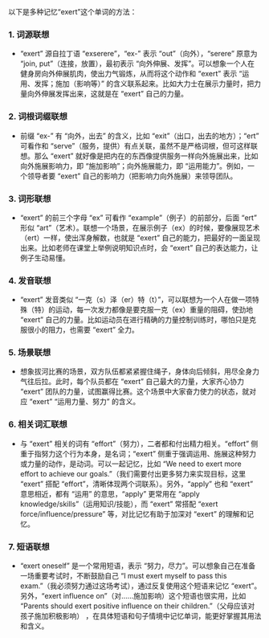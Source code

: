 以下是多种记忆“exert”这个单词的方法：

### 1. 词源联想
 - “exert” 源自拉丁语 “exserere”，“ex-” 表示 “out”（向外），“serere” 原意为 “join, put”（连接，放置），最初表示 “向外伸展、发挥”。可以想象一个人在健身房向外伸展肌肉，使出力气锻炼，从而将这个动作和 “exert” 表示 “运用、发挥；施加（影响等）” 的含义联系起来。比如大力士在展示力量时，把力量向外伸展发挥出来，这就是在 “exert” 自己的力量。

### 2. 词根词缀联想
 - 前缀 “ex-” 有 “向外，出去” 的含义，比如 “exit”（出口，出去的地方）；“ert” 可看作和 “serve”（服务，提供）有点关联，虽然不是严格词根，但可这样联想。那么 “exert” 就好像是把内在的东西像提供服务一样向外施展出来，比如向外施展影响力，即 “施加影响”；向外施展能力，即 “运用能力”。例如，一个领导者要 “exert” 自己的影响力（把影响力向外施展）来领导团队。

### 3. 词形联想
 - “exert” 的前三个字母 “ex” 可看作 “example”（例子）的前部分，后面 “ert” 形似 “art”（艺术）。联想一个场景，在展示例子（ex）的时候，要像展现艺术（ert）一样，使出浑身解数，也就是 “exert” 自己的能力，把最好的一面呈现出来。比如老师在课堂上举例说明知识点时，会 “exert” 自己的表达能力，让例子生动易懂。

### 4. 发音联想
 - “exert” 发音类似 “一克（s）泽（er）特（t）”，可以联想为一个人在做一项特殊（特）的运动，每一次发力都像是要克服一克（ex）重量的阻碍，使劲地 “exert” 自己的力量。比如运动员在进行精确的力量控制训练时，哪怕只是克服很小的阻力，也需要 “exert” 全力。

### 5. 场景联想
 - 想象拔河比赛的场景，双方队伍都紧紧握住绳子，身体向后倾斜，用尽全身力气往后拉。此时，每个队员都在 “exert” 自己最大的力量，大家齐心协力 “exert” 团队的力量，试图赢得比赛。这个场景中大家奋力使力的状态，就对应 “exert” “运用力量、努力” 的含义。

### 6. 相关词汇联想
 - 与 “exert” 相关的词有 “effort”（努力），二者都和付出精力相关。“effort” 侧重于指努力这个行为本身，是名词；“exert” 侧重于强调运用、施展这种努力或力量的动作，是动词。可以一起记忆，比如 “We need to exert more effort to achieve our goals.”（我们需要付出更多努力来实现目标，这里 “exert” 搭配 “effort”，清晰体现两个词联系）。另外，“apply” 也和 “exert” 意思相近，都有 “运用” 的意思，“apply” 更常用在 “apply knowledge/skills”（运用知识/技能），而 “exert” 常搭配 “exert force/influence/pressure” 等，对比记忆有助于加深对 “exert” 的理解和记忆。

### 7. 短语联想
 - “exert oneself” 是一个常用短语，表示 “努力，尽力”。可以想象自己在准备一场重要考试时，不断鼓励自己 “I must exert myself to pass this exam.”（我必须努力通过这场考试），通过反复使用这个短语来记忆 “exert”。另外，“exert influence on”（对……施加影响）这个短语也很实用，比如 “Parents should exert positive influence on their children.”（父母应该对孩子施加积极影响） ，在具体短语和句子情境中记忆单词，能更好掌握其用法和含义。 